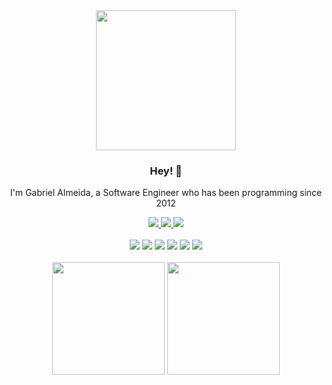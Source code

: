 <div align="center">
  <img style="width: 16em; height: auto" src="https://cdn.pixabay.com/photo/2023/02/22/04/52/ai-generated-7805695_960_720.jpg" />


  ### Hey! 👋

  I'm Gabriel Almeida, a Software Engineer who has been programming since 2012
  
  <a href="https://www.linkedin.com/in/gabriel-almeida-a8b9a286/" target="_blank">
    <img src="https://img.shields.io/badge/-Gabriel Almeida-blue?style=flat&logo=Linkedin&logoColor=white" />
  </a>
  <a href="mailto:gabrielgqa@gmail.com" target="_blank">
    <img src="https://img.shields.io/badge/-gabrielgqa-c14438?style=flat&logo=Gmail&logoColor=white" />
  </a>
  <img src="https://img.shields.io/github/followers/gabrielgqa?style=social" />
  <br><br>
  <img src="https://img.shields.io/badge/node.js-6DA55F?style=for-the-badge&logo=node.js&logoColor=white" />
  <img src="https://img.shields.io/badge/typescript-%23007ACC.svg?style=for-the-badge&logo=typescript&logoColor=white" />
  <img src="https://img.shields.io/badge/react-%230175C2.svg?style=for-the-badge&logo=react&logoColor=white" />
  <img src="https://img.shields.io/badge/php-%23777BB4.svg?style=for-the-badge&logo=php&logoColor=white" />
  <img src="https://img.shields.io/badge/ruby-%23CC342D.svg?style=for-the-badge&logo=ruby&logoColor=white" />
  <img src="https://img.shields.io/badge/go-%2300ADD8.svg?style=for-the-badge&logo=go&logoColor=white" />
   <br><br>
  <div align="center">
    <img height="180em" src="https://github-readme-streak-stats.herokuapp.com/?user=gabrielgqa&theme=highcontrast&hide_border=false" />
    <img height="180em" src="https://github-readme-stats.vercel.app/api/top-langs/?username=GabrielGQA&layout=compact&theme=dark"/>
  </div>
</div>
